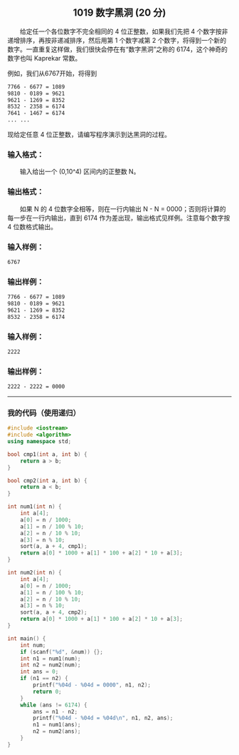 ## <center>1019 数字黑洞 (20 分)</center>

&emsp;&emsp;给定任一个各位数字不完全相同的 4 位正整数，如果我们先把 4 个数字按非递增排序，再按非递减排序，然后用第 1 个数字减第 2 个数字，将得到一个新的数字。一直重复这样做，我们很快会停在有“数字黑洞”之称的 6174，这个神奇的数字也叫 Kaprekar 常数。

例如，我们从6767开始，将得到

```txt
7766 - 6677 = 1089
9810 - 0189 = 9621
9621 - 1269 = 8352
8532 - 2358 = 6174
7641 - 1467 = 6174
... ...
```

现给定任意 4 位正整数，请编写程序演示到达黑洞的过程。

### 输入格式：

&emsp;&emsp;输入给出一个 (0,10^4) 区间内的正整数 N。

### 输出格式：

&emsp;&emsp;如果 N 的 4 位数字全相等，则在一行内输出 N - N = 0000；否则将计算的每一步在一行内输出，直到 6174 作为差出现，输出格式见样例。注意每个数字按 4 位数格式输出。

### 输入样例：

```txt
6767
```

### 输出样例：

```txt
7766 - 6677 = 1089
9810 - 0189 = 9621
9621 - 1269 = 8352
8532 - 2358 = 6174
```

### 输入样例：

```txt
2222
```

### 输出样例：

```txt
2222 - 2222 = 0000
```

---

### 我的代码（使用递归）

```c++
#include <iostream>
#include <algorithm>
using namespace std;

bool cmp1(int a, int b) {
	return a > b;
}

bool cmp2(int a, int b) {
	return a < b;
}

int num1(int n) {
	int a[4];
	a[0] = n / 1000;
	a[1] = n / 100 % 10;
	a[2] = n / 10 % 10;
	a[3] = n % 10;
	sort(a, a + 4, cmp1);
	return a[0] * 1000 + a[1] * 100 + a[2] * 10 + a[3];
}

int num2(int n) {
	int a[4];
	a[0] = n / 1000;
	a[1] = n / 100 % 10;
	a[2] = n / 10 % 10;
	a[3] = n % 10;
	sort(a, a + 4, cmp2);
	return a[0] * 1000 + a[1] * 100 + a[2] * 10 + a[3];
}

int main() {
	int num;
	if (scanf("%d", &num)) {};
	int n1 = num1(num);
	int n2 = num2(num);
	int ans = 0;
	if (n1 == n2) {
		printf("%04d - %04d = 0000", n1, n2);
		return 0;
	}
	while (ans != 6174) {
		ans = n1 - n2;
		printf("%04d - %04d = %04d\n", n1, n2, ans);
		n1 = num1(ans);
		n2 = num2(ans);
	}
}
```
